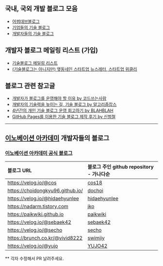 ## 국내, 국외 개발 블로그 모음

* [어썸데브블로그](https://github.com/sarojaba/awesome-devblog)
* [기업들의 기술 블로그](tech_blogs.md)
* [개발자들의 기술 블로그](personal_blogs.md)

## 개발자 블로그 메일링 리스트 (가입)

* [기술블로그 메일링 리스트](http://kyungyeon.me/subscribe)
* [(기술블로그는 아니지만) 옆동네인 스타트업 뉴스레터, 스타트업 위클리](http://glance.media/subscription/subscribe)

## 블로그 관련 참고글

* [개발자가 블로그를 운영해야 할 이유 by 코드쓰는사람](https://taegon.kim/archives/7107)
* [개발자의 기술력을 높이는 길, 기술 블로그 by 알고리즘잡스](https://brunch.co.kr/@thswlsgh/6)
* [4년간의 개인 기술 블로그 운영 회고하기 by BLAHBLAH](https://www.holaxprogramming.com/2016/11/17/blahblah-writing-as-programmer/)
* [GitHub Pages를 이용한 기술 블로그 제작 후기 by 신범철](https://medium.com/deliverytechkorea/github-pages를-이용한-기술-블로그-제작-후기-77ce4b5e5564)

----------

## [이노베이션 아카데미](https://innovationacademy.kr) 개발자들의 블로그

### [이노베이션 아카데미 공식 블로그](https://42place.wordpress.com/)

| 블로그 URL                       | 블로그 주인 github repository - 가나다순        |
| :------------------------------- | :---------------------------------------------- |
| https://velog.io/@cos            | [cos18](https://github.com/cos18)               |
| https://choidongkyu96.github.io/ | [dochoi](https://github.com/ChoiDongKyu96)      |
| https://velog.io/@hidaehyunlee   | [hidaehyunlee](https://github.com/hidaehyunlee) |
| https://nadarm.tistory.com       | [jko](https://github.com/nadarm)                |
| https://paikwiki.github.io       | [paikwiki](https://github.com/paikwiki)         |
| https://velog.io/@sebaek42       | [sebaek42](https://github.com/sebaek42)         |
| https://velog.io/@secho          | [secho](https://github.com/seongsangCHO)        |
| https://brunch.co.kr/@vivid8222  | [swimjiy](https://github.com/swimjiy)           |
| https://velog.io/@yujo           | [YUJO42](https://github.com/YUJO42)             |

** 각자 수정해서 PR 날려주세요.
